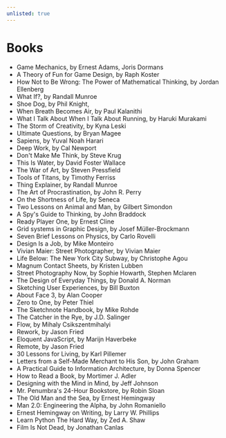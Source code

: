```yaml
---
unlisted: true
---
```


# Books

- Game Mechanics, by Ernest Adams, Joris Dormans
- A Theory of Fun for Game Design, by Raph Koster
- How Not to Be Wrong: The Power of Mathematical Thinking, by Jordan Ellenberg
- What If?, by Randall Munroe
- Shoe Dog, by Phil Knight,
- When Breath Becomes Air, by Paul Kalanithi
- What I Talk About When I Talk About Running, by Haruki Murakami
- The Storm of Creativity, by Kyna Leski
- Ultimate Questions, by Bryan Magee
- Sapiens, by Yuval Noah Harari
- Deep Work, by Cal Newport
- Don't Make Me Think, by Steve Krug
- This Is Water, by David Foster Wallace
- The War of Art, by Steven Pressfield
- Tools of Titans, by Timothy Ferriss
- Thing Explainer, by Randall Munroe
- The Art of Procrastination, by John R. Perry
- On the Shortness of Life, by Seneca
- Two Lessons on Animal and Man, by Gilbert Simondon
- A Spy's Guide to Thinking, by John Braddock
- Ready Player One, by Ernest Cline
- Grid systems in Graphic Design, by Josef Müller-Brockmann
- Seven Brief Lessons on Physics, by Carlo Rovelli
- Design Is a Job, by Mike Monteiro
- Vivian Maier: Street Photographer, by Vivian Maier
- Life Below: The New York City Subway, by Christophe Agou
- Magnum Contact Sheets, by Kristen Lubben
- Street Photography Now, by Sophie Howarth, Stephen Mclaren
- The Design of Everyday Things, by Donald A. Norman
- Sketching User Experiences, by Bill Buxton
- About Face 3, by Alan Cooper
- Zero to One, by Peter Thiel
- The Sketchnote Handbook, by Mike Rohde
- The Catcher in the Rye, by J.D. Salinger
- Flow, by Mihaly Csikszentmihalyi
- Rework, by Jason Fried
- Eloquent JavaScript, by Marijn Haverbeke
- Remote, by Jason Fried
- 30 Lessons for Living, by Karl Pillemer
- Letters from a Self-Made Merchant to His Son, by John Graham
- A Practical Guide to Information Architecture, by Donna Spencer
- How to Read a Book, by Mortimer J. Adler
- Designing with the Mind in Mind, by Jeff Johnson
- Mr. Penumbra's 24-Hour Bookstore, by Robin Sloan
- The Old Man and the Sea, by Ernest Hemingway
- Man 2.0: Engineering the Alpha, by John Romaniello
- Ernest Hemingway on Writing, by Larry W. Phillips
- Learn Python The Hard Way, by Zed A. Shaw
- Film Is Not Dead, by Jonathan Canlas
